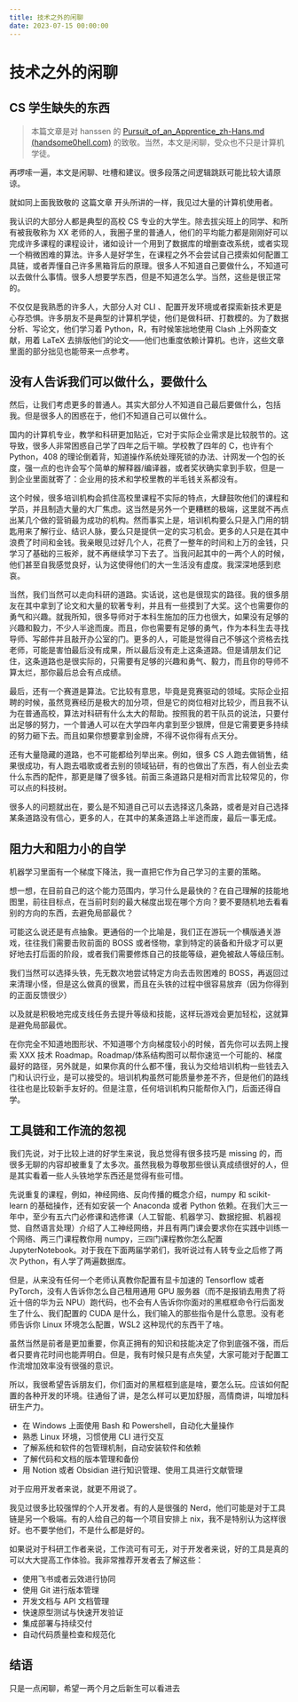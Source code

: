 ```yaml
---
title: 技术之外的闲聊
date: 2023-07-15 00:00:00
---
```


# 技术之外的闲聊

## CS 学生缺失的东西

> 本篇文章是对 hanssen 的 [Pursuit_of_an_Apprentice_zh-Hans.md (handsome0hell.com)](https://blog.handsome0hell.com/articles/Pursuit_of_an_Apprentice_zh-Hans.md.html) 的致敬。当然，本文是闲聊，受众也不只是计算机学徒。

再啰嗦一遍，本文是闲聊、吐槽和建议。很多段落之间逻辑跳跃可能比较大请原谅。

就如同上面我致敬的 这篇文章 开头所讲的一样，我见过大量的计算机使用者。

我认识的大部分人都是典型的高校 CS 专业的大学生。除去拔尖班上的同学、和所有被我敬称为 XX 老师的人，我圈子里的普通人，他们的平均能力都是刚刚好可以完成许多课程的课程设计，诸如设计一个用到了数据库的增删查改系统，或者实现一个稍微困难的算法。许多人是好学生，在课程之外不会尝试自己摸索如何配置工具链，或者弄懂自己许多黑箱背后的原理。很多人不知道自己要做什么，不知道可以去做什么事情。很多人想要学东西，但是不知道怎么学。当然，这些是很正常的。

不仅仅是我熟悉的许多人，大部分人对 CLI 、配置开发环境或者探索新技术更是心存恐惧。许多朋友不是典型的计算机学徒，他们是做科研、打数模的。为了数据分析、写论文，他们学习着 Python，R，有时候笨拙地使用 Clash 上外网查文献，用着 LaTeX 去排版他们的论文——他们也重度依赖计算机。也许，这些文章里面的部分拙见也能带来一点参考。

## 没有人告诉我们可以做什么，要做什么

然后，让我们考虑更多的普通人。其实大部分人不知道自己最后要做什么，包括我。但是很多人的困惑在于，他们不知道自己可以做什么。

国内的计算机专业，教学和科研更加贴近，它对于实际企业需求是比较脱节的。这导致，很多人非常困惑自己学了四年之后干嘛。学校教了四年的 C，也许有个 Python，408 的理论倒着背，知道操作系统处理死锁的办法、计网发一个包的长度，强一点的也许会写个简单的解释器/编译器，或者奖状确实拿到手软，但是一到企业里面就寄了：企业用的技术和学校里教的半毛钱关系都没有。

这个时候，很多培训机构会抓住高校里课程不实际的特点，大肆鼓吹他们的课程和学员，并且制造大量的大厂焦虑。这当然是另外一个更糟糕的极端，这里就不再点出某几个做的营销最为成功的机构。然而事实上是，培训机构要么只是入门用的钥匙用来了解行业、结识人脉，要么只是提供一定的实习机会。更多的人只是在其中浪费了时间和金钱。我亲眼见过好几个人，花费了一整年的时间和上万的金钱，只学习了基础的三板斧，就不再继续学习下去了。当我问起其中的一两个人的时候，他们甚至自我感觉良好，认为这使得他们的大一生活没有虚度。我深深地感到悲哀。

当然，我们当然可以走向科研的道路。实话说，这也是很现实的路径。我的很多朋友在其中拿到了论文和大量的软著专利，并且有一些摸到了大奖。这个也需要你的勇气和兴趣。就我所知，很多导师对于本科生施加的压力也很大，如果没有足够的兴趣和毅力，不少人半途而废。而且，你也需要有足够的勇气，作为本科生去寻找导师、写邮件并且敲开办公室的门。更多的人，可能是觉得自己不够这个资格去找老师，可能是害怕最后没有成果，所以最后没有走上这条道路。但是请朋友们记住，这条道路也是很实际的，只需要有足够的兴趣和勇气、毅力，而且你的导师不算太烂，那你最后总会有点成绩。

最后，还有一个赛道是算法。它比较有意思，毕竟是竞赛驱动的领域。实际企业招聘的时候，虽然竞赛经历是极大的加分项，但是它的岗位相对比较少，而且我不认为在普通高校，算法对科研有什么太大的帮助。按照我的若干队员的说法，只要付出足够的努力，一个普通人可以在大学四年内拿到至少银牌，但是它需要更多持续的努力砸下去。而且如果你想要拿到金牌，不得不说你得有点天分。

还有大量隐藏的道路，也不可能都给列举出来。例如，很多 CS 人跑去做销售，结果很成功，有人跑去唱歌或者去别的领域钻研，有的也做出了东西，有人创业去卖什么东西的配件，那更是赚了很多钱。前面三条道路只是相对而言比较常见的，你可以点的科技树。

很多人的问题就出在，要么是不知道自己可以去选择这几条路，或者是对自己选择某条道路没有信心，更多的人，在其中的某条道路上半途而废，最后一事无成。

## 阻力大和阻力小的自学

机器学习里面有一个梯度下降法，我一直把它作为自己学习的主要的策略。

想一想，在目前自己的这个能力范围内，学习什么是最快的？在自己理解的技能地图里，前往目标点，在当前时刻的最大梯度出现在哪个方向？要不要随机地去看看别的方向的东西，去避免局部最优？

可能这么说还是有点抽象。更通俗的一个比喻是，我们正在游玩一个横版通关游戏，往往我们需要击败前面的 BOSS 或者怪物，拿到特定的装备和升级才可以更好地去打后面的阶段，或者我们需要修炼自己的技能等级，避免被敌人等级压制。

我们当然可以选择头铁，先无数次地尝试特定方向去击败困难的 BOSS，再返回过来清理小怪，但是这么做真的很累，而且在头铁的过程中很容易放弃（因为你得到的正面反馈很少）

以及就是积极地完成支线任务去提升等级和技能，这样玩游戏会更加轻松，这就算是避免局部最优。

在你完全不知道地图形状、不知道哪个方向梯度较小的时候，首先你可以去网上搜索 XXX 技术 Roadmap。Roadmap/体系结构图可以帮你速览一个可能的、梯度最好的路径，另外就是，如果你真的什么都不懂，我认为交给培训机构一些钱去入门和认识行业，是可以接受的。培训机构虽然可能质量参差不齐，但是他们的路线往往也是比较新手友好的。但是注意，任何培训机构只能帮你入门，后面还得自学。

## 工具链和工作流的忽视

我们先说，对于比较上进的好学生来说，我总觉得有很多技巧是 missing 的，而很多无聊的内容却被重复了太多次。虽然我极为尊敬那些很认真成绩很好的人，但是其实看着一些人头铁地学东西还是觉得有些可惜。

先说重复的课程，例如，神经网络、反向传播的概念介绍，numpy 和 scikit-learn 的基础操作，还有如安装一个 Anaconda 或者 Python 依赖。在我们大三一年中，至少有五六门必修课和选修课（人工智能、机器学习、数据挖掘、机器视觉、自然语言处理）介绍了人工神经网络，并且有两门课会要求你在实践中训练一个网络、两三门课程教你用 numpy，三四门课程教你怎么配置 JupyterNotebook。对于我在下面两届学弟们，我听说过有人转专业之后修了两次 Python，有人学了两遍数据库。

但是，从来没有任何一个老师认真教你配置有显卡加速的 Tensorflow 或者 PyTorch，没有人告诉你怎么自己租用通用 GPU 服务器（而不是报销去用贵了将近十倍的华为云 NPU）跑代码，也不会有人告诉你你面对的黑框框命令行后面发生了什么、我们配置的 CUDA 是什么，我们输入的那些指令是什么意思。没有老师告诉你 Linux 环境怎么配置，WSL2 这种现代的东西干了啥。

虽然当然是前者是更加重要，你真正拥有的知识和技能决定了你到底强不强，而后者只要肯花时间也能弄明白。但是，我有时候只是有点失望，大家可能对于配置工作流增加效率没有很强的意识。

所以，我很希望告诉朋友们，你们面对的黑框框到底是啥，要怎么玩。应该如何配置的各种开发的环境。往通俗了讲，是怎么样可以更加舒服，高情商讲，叫增加科研生产力。

- 在 Windows 上面使用 Bash 和 Powershell，自动化大量操作
- 熟悉 Linux 环境，习惯使用 CLI 进行交互
- 了解系统和软件的包管理机制，自动安装软件和依赖
- 了解代码和文档的版本管理和备份
- 用 Notion 或者 Obsidian 进行知识管理、使用工具进行文献管理

对于应用开发者来说，就更不用说了。

我见过很多比较强悍的个人开发者。有的人是很强的 Nerd，他们可能是对于工具链是另一个极端。有的人给自己的每一个项目安排上 nix，我不是特别认为这样很好。也不要学他们，不是什么都是好的。

如果说对于科研工作者来说，工作流可有可无，对于开发者来说，好的工具是真的可以大大提高工作体验。我非常推荐开发者去了解这些：

- 使用飞书或者云效进行协同
- 使用 Git 进行版本管理
- 开发文档与 API 文档管理
- 快速原型测试与快速开发验证
- 集成部署与持续交付
- 自动代码质量检查和规范化

## 结语

只是一点闲聊，希望一两个月之后新生可以看进去
